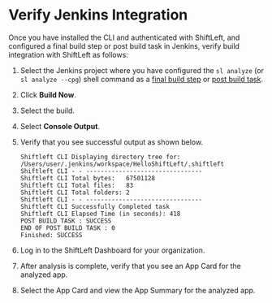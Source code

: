 # Verify Jenkins Integration

Once you have installed the CLI and authenticated with ShiftLeft, and configured a final build step or  post build task in Jenkins, verify build integration with ShiftLeft as follows:

1. Select the Jenkins project where you have configured the `sl analyze` (or `sl analyze --cpg`) shell command as a [final build step](configure-final-build-step.md) or [post build task](configure-post-build-task.md).
2. Click **Build Now**.
3. Select the build.
4. Select **Console Output**.
5. Verify that you see successful output as shown below.

   ```
   Shiftleft CLI Displaying directory tree for: /Users/user/.jenkins/workspace/HelloShiftLeft/.shiftleft
   Shiftleft CLI - - --------------------------------
   Shiftleft CLI Total bytes:   67501128
   Shiftleft CLI Total files:   83
   Shiftleft CLI Total folders: 2
   Shiftleft CLI - - --------------------------------
   Shiftleft CLI Successfully Completed task
   Shiftleft CLI Elapsed Time (in seconds): 418
   POST BUILD TASK : SUCCESS
   END OF POST BUILD TASK : 0
   Finished: SUCCESS
   ```

6. Log in to the ShiftLeft Dashboard for your organization. 
7. After analysis is complete, verify that you see an App Card for the analyzed app.
8. Select the App Card and view the App Summary for the analyzed app.
